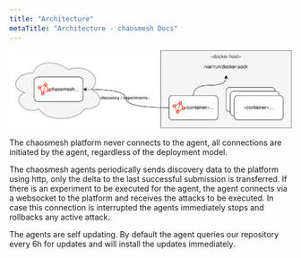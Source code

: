 ```yaml
---
title: "Architecture"
metaTitle: "Architecture - chaosmesh Docs"
---
```


![chaosmesh architecture](./architecture-1.svg)

The chaosmesh platform never connects to the agent, all connections are initiated by the agent, regardless of the deployment model.

The chaosmesh agents periodically sends discovery data to the platform using http, only the delta to the last successful submission is transferred.
If there is an experiment to be executed for the agent, the agent connects via a websocket to the platform and receives the attacks to be executed.
In case this connection is interrupted the agents immediately stops and rollbacks any active attack.

The agents are self updating.
By default the agent queries our repository every 6h for updates and will install the updates immediately.


